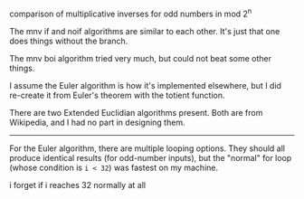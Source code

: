 comparison of multiplicative inverses for odd numbers in mod 2<sup>n</sup>

The mnv if and noif algorithms are similar to each other.  It's just that one does things without the branch.

The mnv boi algorithm tried very much, but could not beat some other things.

I assume the Euler algorithm is how it's implemented elsewhere, but I did re-create it from Euler's theorem with the totient function.

There are two Extended Euclidian algorithms present.  Both are from Wikipedia, and I had no part in designing them.

<hr/>

For the Euler algorithm, there are multiple looping options.  They should all produce identical results (for odd-number inputs), but the "normal" for loop (whose condition is `i < 32`) was fastest on my machine.

i forget if i reaches 32 normally at all
